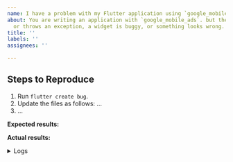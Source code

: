 ```yaml
---
name: I have a problem with my Flutter application using `google_mobile_ads`.
about: You are writing an application with `google_mobile_ads`. but the application is crashing
  or throws an exception, a widget is buggy, or something looks wrong.
title: ''
labels: ''
assignees: ''

---
```


<!-- Thank you for using Google Mobile Ads for Flutter!

     If you have found a bug or if our documentation doesn't have an answer
     to what you're looking for, then fill out the template below. Please read
     the Flutter's team guide to filing a bug first: https://flutter.dev/docs/resources/bug-reports
-->

## Steps to Reproduce

<!-- You must include full steps to reproduce so that we can reproduce the problem. -->

1. Run `flutter create bug`.
2. Update the files as follows: ... <!-- include every file that is different from the template app! -->
3. ... <!-- describe how to reproduce the problem -->

**Expected results:** <!-- what did you want to see? -->

**Actual results:** <!-- what did you see? -->

<details>
  <summary>Logs</summary>

<!--
      Run your application with `flutter run --verbose` and attach all the
      log output below between the lines with the backticks. If there is an
      exception, please see if the error message includes enough information
      to explain how to solve the issue.
-->

```
```

<!--
     Run `flutter analyze` and attach any output of that command below.
     If there are any analysis errors, try resolving them before filing this issue.
-->

```
```

<!-- Finally, paste the output of running `flutter doctor -v` here. -->

```
```

</details>
